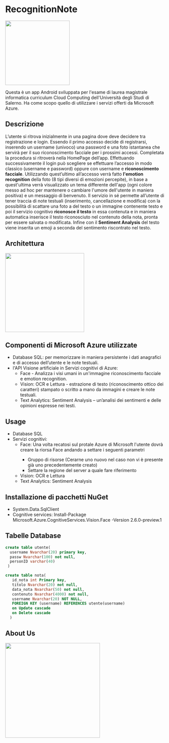 # RecognitionNote

<img align="center" height="204" src="https://github.com/mario-santoro/FaceUnlockVocalNote/blob/master/immagini/icona cloud.png" >

Questa è un app Android sviluppata per l'esame di laurea magistrale informatica curriculum Cloud Computing dell'Università degli Studi di Salerno.
Ha come scopo quello di utilizzare i servizi offerti da Microsoft Azure. 

## Descrizione
L’utente si ritrova inizialmente in una pagina dove deve decidere tra registrazione e login. Essendo il primo accesso decide di registrarsi, inserendo un username (univoco) una password e una foto istantanea che servirà per il suo riconoscimento facciale per i prossimi accessi. Completata la procedura si ritroverà nella HomePage dell’app.
Effettuando successivamente il login può scegliere se effettuare l’accesso in modo classico (username e password) oppure con username e <b>riconoscimento facciale</b>. Utilizzando quest’ultimo all’accesso verrà fatto <b>l'emotion recognition</b> della foto (8 tipi diversi di emozioni percepite), in base a quest'ultima verrà visualizzato un tema differente dell'app (ogni colore messo ad hoc per mantenere o cambiare l'umore dell'utente in maniera positiva) e un messaggio di benvenuto. 
Il servizio in sé permette all’utente di tener traccia di note testuali (inserimento, cancellazione e modifica) con la possibilità di scattare una foto a del testo o un immagine contenente testo e poi il servizio cognitivo <b>riconosce il testo</b> in essa contenuta e in maniera automatica inserisce il testo riconosciuto nel contenuto della nota, pronta per essere salvata o modificata. Infine con il <b>Sentiment Analysis</b> del testo viene inserita un emoji a seconda del sentimento riscontrato nel testo.

## Architettura
<img align="center" height="250" src="https://github.com/mario-santoro/RecognitionNote/blob/master/immagini/architettura.jpg?raw=true" >

## Componenti di Microsoft Azure utilizzate 
 <ul>
	<li>Database SQL: per memorizzare in maniera persistente i dati anagrafici e di accesso dell’utente e le note testuali.</li>
	<li>l'API Visione artificiale in Servizi cognitivi di Azure: 
	<ul>
		<li>Face - Analizza i visi umani in un'immagine riconoscimento facciale e emotion recognition.</li>
		<li>Vision: OCR e Lettura - estrazione di testo (riconoscimento ottico dei caratteri) stampato o scritto a mano da immagini e creare le note testuali.</li> 
		<li>Text Analytics: Sentiment Analysis – un’analisi dei sentimenti e delle opinioni espresse nei testi.</li>
	</ul>
</ul>

## Usage
<ul>
	<li>Database SQL</li>
	<li>Servizi cognitivi: 
	<ul>
		<li>Face: Una volta recatosi sul protale Azure di Microsoft l'utente dovrà creare la riorsa Face andando a settare i seguenti parametri</li>
		<ul>
			<li>Gruppo di risorse (Cerarne uno nuovo nel caso non vi è presente già uno precedentemente creato)</li>
			<li>Settare la regione del server a quale fare riferimento</li>
		</ul>
		<li>Vision: OCR e Lettura</li> 
		<li>Text Analytics: Sentiment Analysis</li>
	</ul>
</ul>

## Installazione di pacchetti NuGet
- System.Data.SqlClient
- Cognitive services: Install-Package Microsoft.Azure.CognitiveServices.Vision.Face -Version 2.6.0-preview.1

## Tabelle Database
```sql
create table utente(
  username Nvarchar(20) primary key,
  passw Nvarchar(100) not null,
  personID varchar(40)
 )

create table nota(
   id_nota int Primary key,
   titolo Nvarchar(20) not null,
   data_nota Nvarchar(50) not null,
   contenuto Nvarchar(4000) not null,
   username Nvarchar(20) NOT NULL,
   FOREIGN KEY (username) REFERENCES utente(username)
   on Update cascade
   on Delete cascade
  )
```

## About Us
<img align="center" height="300" src="https://github.com/mario-santoro/FaceUnlockVocalNote/blob/master/immagini/aboutUs.png" >
